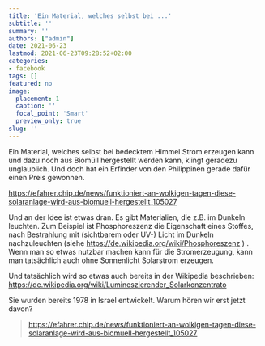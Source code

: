 ```yaml
---
title: 'Ein Material, welches selbst bei ...'
subtitle: ''
summary: ''
authors: ["admin"]
date: 2021-06-23
lastmod: 2021-06-23T09:28:52+02:00
categories:
- facebook
tags: []
featured: no
image:
  placement: 1
  caption: ''
  focal_point: 'Smart'
  preview_only: true
slug: ''
---
```

Ein Material, welches selbst bei bedecktem Himmel Strom erzeugen kann und dazu noch aus Biomüll hergestellt werden kann, klingt geradezu unglaublich. Und doch hat ein Erfinder von den Philippinen gerade dafür einen Preis gewonnen.

https://efahrer.chip.de/news/funktioniert-an-wolkigen-tagen-diese-solaranlage-wird-aus-biomuell-hergestellt_105027

Und an der Idee ist etwas dran. Es gibt Materialien, die z.B. im Dunkeln leuchten. Zum Beispiel ist Phosphoreszenz die Eigenschaft eines Stoffes, nach Bestrahlung mit (sichtbarem oder UV-) Licht im Dunkeln nachzuleuchten (siehe https://de.wikipedia.org/wiki/Phosphoreszenz ) . Wenn man so etwas nutzbar machen kann für die Stromerzeugung, kann man tatsächlich auch ohne Sonnenlicht Solarstrom erzeugen.  

Und tatsächlich wird so etwas auch bereits in der Wikipedia beschrieben: https://de.wikipedia.org/wiki/Lumineszierender_Solarkonzentrato

Sie wurden bereits 1978 in Israel entwickelt. Warum hören wir erst jetzt davon?
> https://efahrer.chip.de/news/funktioniert-an-wolkigen-tagen-diese-solaranlage-wird-aus-biomuell-hergestellt_105027

